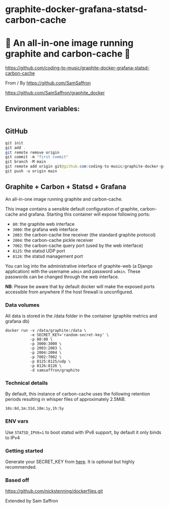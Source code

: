 # graphite-docker-grafana-statsd-carbon-cache

# 🚀 An all-in-one image running graphite and carbon-cache 🚀

https://github.com/coding-to-music/graphite-docker-grafana-statsd-carbon-cache

From / By https://github.com/SamSaffron

https://github.com/SamSaffron/graphite_docker

## Environment variables:

```java

```

## GitHub

```java
git init
git add .
git remote remove origin
git commit -m "first commit"
git branch -M main
git remote add origin git@github.com:coding-to-music/graphite-docker-grafana-statsd-carbon-cache.git
git push -u origin main
```

## Graphite + Carbon + Statsd + Grafana

An all-in-one image running graphite and carbon-cache.

This image contains a sensible default configuration of graphite,
carbon-cache and grafana. Starting this container will expose following ports:

- `80`: the graphite web interface
- `3000`: the grafana web interface
- `2003`: the carbon-cache line receiver (the standard graphite protocol)
- `2004`: the carbon-cache pickle receiver
- `7002`: the carbon-cache query port (used by the web interface)
- `8125`: the statsd UDP port
- `8126`: the statsd management port

You can log into the administrative interface of graphite-web (a Django
application) with the username `admin` and password `admin`. These passwords can
be changed through the web interface.

**NB**: Please be aware that by default docker will make the exposed ports
accessible from anywhere if the host firewall is unconfigured.

### Data volumes

All data is stored in the /data folder in the container (graphite metrics and grafana db)

    docker run -v /data/graphite:/data \
               -e SECRET_KEY='random-secret-key' \
               -p 80:80 \
               -p 3000:3000 \
               -p 2003:2003 \
               -p 2004:2004 \
               -p 7002:7002 \
               -p 8125:8125/udp \
               -p 8126:8126 \
               -d samsaffron/graphite

### Technical details

By default, this instance of carbon-cache uses the following retention periods
resulting in whisper files of approximately 2.5MiB.

    10s:8d,1m:31d,10m:1y,1h:5y

### ENV vars

Use `STATSD_IPV6=1` to boot statsd with IPv6 support, by default it only binds to IPv4

### Getting started

Generate your SECRET_KEY from [here](http://www.miniwebtool.com/django-secret-key-generator/). It is optional but highly recommended.

### Based off

https://github.com/nickstenning/dockerfiles.git

Extended by Sam Saffron
